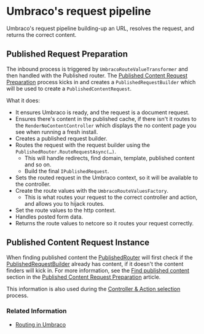 # Umbraco's request pipeline

Umbraco's request pipeline building-up an URL, resolves the request, and returns the correct content.

## Published Request Preparation

The inbound process is triggered by `UmbracoRouteValueTransformer` and then handled with the Published router. The [Published Content Request Preparation](../../reference/routing/request-pipeline/published-content-request-preparation.md) process kicks in and creates a `PublishedRequestBuilder` which will be used to create a `PublishedContentRequest`.

What it does:

- It ensures Umbraco is ready, and the request is a document request.
- Ensures there's content in the published cache, if there isn't it routes to the `RenderNoContentController` which displays the no content page you see when running a fresh install.
- Creates a published request builder.
- Routes the request with the request builder using the `PublishedRouter.RouteRequestAsync(…)`.
  - This will handle redirects, find domain, template, published content and so on.
  - Build the final `IPublishedRequest`.
- Sets the routed request in the Umbraco context, so it will be available to the controller.
- Create the route values with the `UmbracoRouteValuesFactory`.
  - This is what routes your request to the correct controller and action, and allows you to hijack routes.
- Set the route values to the http context.
- Handles posted form data.
- Returns the route values to netcore so it routes your request correctly.

## Published Content Request Instance

When finding published content the [PublishedRouter](https://apidocs.umbraco.com/v9/csharp/api/Umbraco.Cms.Core.Routing.PublishedRouter.html) will first check if the [PublishedRequestBuilder](https://apidocs.umbraco.com/v9/csharp/api/Umbraco.Cms.Core.Routing.PublishedRequestBuilder.html) already has content, if it doesn't the content finders will kick in. For more information, see the [Find published content](../../reference/routing/request-pipeline/published-content-request-preparation.md#find-published-content) section in the [Published Content Request Preparation](../../reference/routing/request-pipeline/published-content-request-preparation.md) article.

This information is also used during the [Controller & Action selection](controller-selection.md) process.

### Related Information

- [Routing in Umbraco](../../reference/routing/request-pipeline/)
